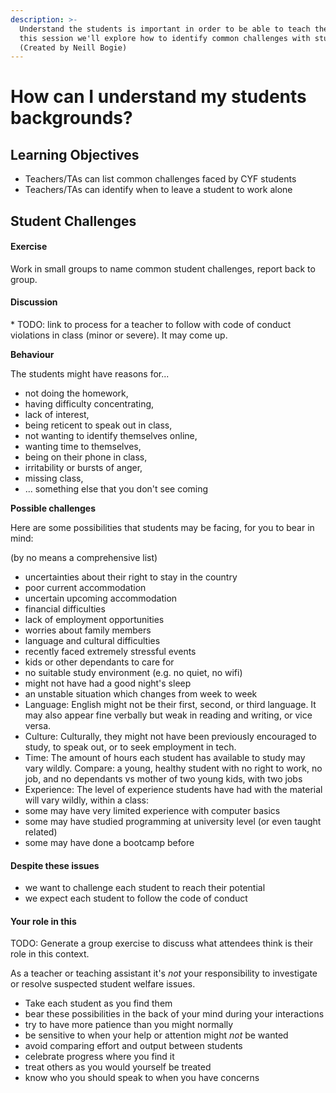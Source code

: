 ```yaml
---
description: >-
  Understand the students is important in order to be able to teach them. In
  this session we'll explore how to identify common challenges with students.
  (Created by Neill Bogie)
---
```


# How can I understand my students backgrounds?

## Learning Objectives

* Teachers/TAs can list common challenges faced by CYF students
* Teachers/TAs can identify when to leave a student to work alone

## Student Challenges

#### Exercise

Work in small groups to name common student challenges, report back to group.

#### Discussion

\* TODO: link to process for a teacher to follow with code of conduct violations in class (minor or severe). It may come up.

**Behaviour**

The students might have reasons for...

* not doing the homework,
* having difficulty concentrating,
* lack of interest,
* being reticent to speak out in class,
* not wanting to identify themselves online,
* wanting time to themselves,
* being on their phone in class,
* irritability or bursts of anger,
* missing class,
* ... something else that you don't see coming

**Possible challenges**

Here are some possibilities that students may be facing, for you to bear in mind:

(by no means a comprehensive list)

* uncertainties about their right to stay in the country
* poor current accommodation
* uncertain upcoming accommodation
* financial difficulties
* lack of employment opportunities
* worries about family members
* language and cultural difficulties
* recently faced extremely stressful events
* kids or other dependants to care for
* no suitable study environment (e.g. no quiet, no wifi)
* might not have had a good night's sleep
* an unstable situation which changes from week to week
* Language: English might not be their first, second, or third language. It may also appear fine verbally but weak in reading and writing, or vice versa.
* Culture: Culturally, they might not have been previously encouraged to study, to speak out, or to seek employment in tech.
* Time: The amount of hours each student has available to study may vary wildly. Compare: a young, healthy student with no right to work, no job, and no dependants vs mother of two young kids, with two jobs
* Experience: The level of experience students have had with the material will vary wildly, within a class:
* some may have very limited experience with computer basics
* some may have studied programming at university level (or even taught related)
* some may have done a bootcamp before

#### Despite these issues

* we want to challenge each student to reach their potential
* we expect each student to follow the code of conduct

#### Your role in this

TODO: Generate a group exercise to discuss what attendees think is their role in this context.

As a teacher or teaching assistant it's _not_ your responsibility to investigate or resolve suspected student welfare issues.

* Take each student as you find them
* bear these possibilities in the back of your mind during your interactions
* try to have more patience than you might normally
* be sensitive to when your help or attention might _not_ be wanted
* avoid comparing effort and output between students
* celebrate progress where you find it
* treat others as you would yourself be treated
* know who you should speak to when you have concerns
